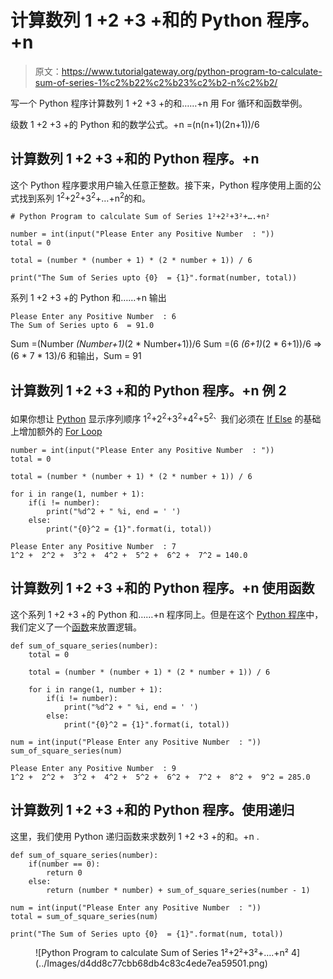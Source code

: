 # 计算数列 1 +2 +3 +和的 Python 程序。+n

> 原文：<https://www.tutorialgateway.org/python-program-to-calculate-sum-of-series-1%c2%b22%c2%b23%c2%b2-n%c2%b2/>

写一个 Python 程序计算数列 1 +2 +3 +的和……+n 用 For 循环和函数举例。

级数 1 +2 +3 +的 Python 和的数学公式。+n =(n(n+1)(2n+1))/6

## 计算数列 1 +2 +3 +和的 Python 程序。+n

这个 Python 程序要求用户输入任意正整数。接下来，Python 程序使用上面的公式找到系列 1<sup>2</sup>+2<sup>2</sup>+3<sup>2</sup>+…+n<sup>2</sup>的和。

```
# Python Program to calculate Sum of Series 1²+2²+3²+….+n²

number = int(input("Please Enter any Positive Number  : "))
total = 0

total = (number * (number + 1) * (2 * number + 1)) / 6

print("The Sum of Series upto {0}  = {1}".format(number, total))
```

系列 1 +2 +3 +的 Python 和……+n 输出

```
Please Enter any Positive Number  : 6
The Sum of Series upto 6  = 91.0
```

Sum =(Number *(Number+1)*(2 * Number+1))/6
Sum =(6 *(6+1)*(2 * 6+1))/6 =>(6 * 7 * 13)/6
和输出，Sum = 91

## 计算数列 1 +2 +3 +和的 Python 程序。+n 例 2

如果你想让 [Python](https://www.tutorialgateway.org/python-tutorial/) 显示序列顺序 1<sup>2</sup>+2<sup>2</sup>+3<sup>2</sup>+4<sup>2</sup>+5<sup>2、</sup>我们必须在 [If Else](https://www.tutorialgateway.org/python-if-else/) 的基础上增加额外的 [For Loop](https://www.tutorialgateway.org/python-for-loop/)

```
number = int(input("Please Enter any Positive Number  : "))
total = 0

total = (number * (number + 1) * (2 * number + 1)) / 6

for i in range(1, number + 1):
    if(i != number):
        print("%d^2 + " %i, end = ' ')
    else:
        print("{0}^2 = {1}".format(i, total))
```

```
Please Enter any Positive Number  : 7
1^2 +  2^2 +  3^2 +  4^2 +  5^2 +  6^2 +  7^2 = 140.0
```

## 计算数列 1 +2 +3 +和的 Python 程序。+n 使用函数

这个系列 1 +2 +3 +的 Python 和……+n 程序同上。但是在这个 [Python 程序](https://www.tutorialgateway.org/python-programming-examples/)中，我们定义了一个[函数](https://www.tutorialgateway.org/functions-in-python/)来放置逻辑。

```
def sum_of_square_series(number):
    total = 0

    total = (number * (number + 1) * (2 * number + 1)) / 6

    for i in range(1, number + 1):
        if(i != number):
            print("%d^2 + " %i, end = ' ')
        else:
            print("{0}^2 = {1}".format(i, total))

num = int(input("Please Enter any Positive Number  : "))
sum_of_square_series(num)
```

```
Please Enter any Positive Number  : 9
1^2 +  2^2 +  3^2 +  4^2 +  5^2 +  6^2 +  7^2 +  8^2 +  9^2 = 285.0
```

## 计算数列 1 +2 +3 +和的 Python 程序。使用递归

这里，我们使用 Python 递归函数来求数列 1 +2 +3 +的和。+n .

```
def sum_of_square_series(number):
    if(number == 0):
        return 0
    else:
        return (number * number) + sum_of_square_series(number - 1)

num = int(input("Please Enter any Positive Number  : "))
total = sum_of_square_series(num)

print("The Sum of Series upto {0}  = {1}".format(num, total))
```

<figure class="wp-block-image">![Python Program to calculate Sum of Series 1²+2²+3²+….+n² 4](../Images/d4dd8c77cbb68db4c83c4ede7ea59501.png)</figure>